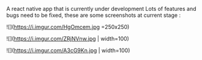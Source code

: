 A react native app that is currently under development
Lots of features and bugs need to be fixed, these are some screenshots at current stage : 



![](https://i.imgur.com/HgOmcem.jpg =250x250)


![](https://i.imgur.com/ZRjNVnw.jpg | width=100)


![](https://i.imgur.com/A3cG9Kn.jpg | width=100)
